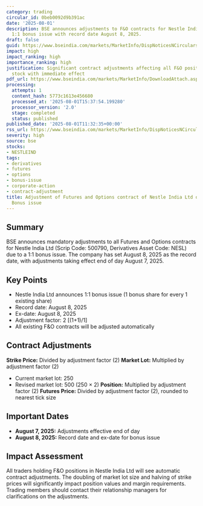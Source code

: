 ```yaml
---
category: trading
circular_id: 0beb0092d9b391ac
date: '2025-08-01'
description: BSE announces adjustments to F&O contracts for Nestle India Ltd due to
  1:1 bonus issue with record date August 8, 2025.
draft: false
guid: https://www.bseindia.com/markets/MarketInfo/DispNoticesNCirculars.aspx?Noticeid={9E89838E-DABC-42E3-8693-E32057C7BA65}&noticeno=20250801-28&dt=08/01/2025&icount=28&totcount=73&flag=0
impact: high
impact_ranking: high
importance_ranking: high
justification: Significant contract adjustments affecting all F&O positions in a major
  stock with immediate effect
pdf_url: https://www.bseindia.com/markets/MarketInfo/DownloadAttach.aspx?id=20250801-28&attachedId=
processing:
  attempts: 1
  content_hash: 5773c1613e456680
  processed_at: '2025-08-01T15:37:54.199280'
  processor_version: '2.0'
  stage: completed
  status: published
published_date: '2025-08-01T11:32:35+00:00'
rss_url: https://www.bseindia.com/markets/MarketInfo/DispNoticesNCirculars.aspx?Noticeid={9E89838E-DABC-42E3-8693-E32057C7BA65}&noticeno=20250801-28&dt=08/01/2025&icount=28&totcount=73&flag=0
severity: high
source: bse
stocks:
- NESTLEIND
tags:
- derivatives
- futures
- options
- bonus-issue
- corporate-action
- contract-adjustment
title: Adjustment of Futures and Options contract of Nestle India Ltd on account of
  Bonus issue
---
```


## Summary

BSE announces mandatory adjustments to all Futures and Options contracts for Nestle India Ltd (Scrip Code: 500790, Derivatives Asset Code: NESL) due to a 1:1 bonus issue. The company has set August 8, 2025 as the record date, with adjustments taking effect end of day August 7, 2025.

## Key Points

- Nestle India Ltd announces 1:1 bonus issue (1 bonus share for every 1 existing share)
- Record date: August 8, 2025
- Ex-date: August 8, 2025
- Adjustment factor: 2 [(1+1)/1]
- All existing F&O contracts will be adjusted automatically

## Contract Adjustments

**Strike Price:** Divided by adjustment factor (2)
**Market Lot:** Multiplied by adjustment factor (2)
- Current market lot: 250
- Revised market lot: 500 (250 × 2)
**Position:** Multiplied by adjustment factor (2)
**Futures Price:** Divided by adjustment factor (2), rounded to nearest tick size

## Important Dates

- **August 7, 2025:** Adjustments effective end of day
- **August 8, 2025:** Record date and ex-date for bonus issue

## Impact Assessment

All traders holding F&O positions in Nestle India Ltd will see automatic contract adjustments. The doubling of market lot size and halving of strike prices will significantly impact position values and margin requirements. Trading members should contact their relationship managers for clarifications on the adjustments.